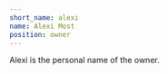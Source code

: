 ```yaml
---
short_name: alexi
name: Alexi Most
position: owner
---
```

Alexi is the personal name of the owner.
